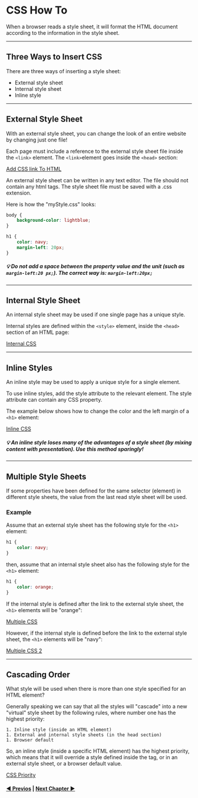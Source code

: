# CSS How To

When a browser reads a style sheet, it will format the HTML document according to the information in the style sheet.

<hr />

## Three Ways to Insert CSS

There are three ways of inserting a style sheet:

* External style sheet
* Internal style sheet
* Inline style

<hr />

## External Style Sheet

With an external style sheet, you can change the look of an entire website by changing just one file!

Each page must include a reference to the external style sheet file inside the `<link>` element. The `<link>`element goes inside the `<head>` section:

[Add CSS link To HTML][Add CSS link To HTML]

An external style sheet can be written in any text editor. The file should not contain any html tags. The style sheet file must be saved with a .css extension.

Here is how the "myStyle.css" looks:

```CSS
body {
    background-color: lightblue;
}

h1 {
    color: navy;
    margin-left: 20px;
}
```
##### :bulb: Do not add a space between the property value and the unit (such as `margin-left:20 px;`). The correct way is: `margin-left:20px;`

<hr />

## Internal Style Sheet

An internal style sheet may be used if one single page has a unique style.

Internal styles are defined within the `<style>` element, inside the `<head>` section of an HTML page:

[Internal CSS][Internal CSS]

<hr />

## Inline Styles

An inline style may be used to apply a unique style for a single element.

To use inline styles, add the style attribute to the relevant element. The style attribute can contain any CSS property.

The example below shows how to change the color and the left margin of a `<h1>` element:

[Inline CSS][Inline CSS]


##### :bulb: An inline style loses many of the advantages of a style sheet (by mixing content with presentation). Use this method sparingly!


<hr />

## Multiple Style Sheets

If some properties have been defined for the same selector (element) in different style sheets, the value from the last read style sheet will be used. 

### Example
Assume that an external style sheet has the following style for the `<h1>` element:

```CSS
h1 {
    color: navy;
}
```
then, assume that an internal style sheet also has the following style for the `<h1>` element:
```CSS
h1 {
    color: orange;    
}
```
If the internal style is defined after the link to the external style sheet, the `<h1>` elements will be "orange":

[Multiple CSS][Multiple CSS]

However, if the internal style is defined before the link to the external style sheet, the `<h1>` elements will be "navy":

[Multiple CSS 2][Multiple CSS 2]

<hr />

## Cascading Order

What style will be used when there is more than one style specified for an HTML element?

Generally speaking we can say that all the styles will "cascade" into a new "virtual" style sheet by the following rules, where number one has the highest priority:

	1. Inline style (inside an HTML element)
	1. External and internal style sheets (in the head section)
	1. Browser default
So, an inline style (inside a specific HTML element) has the highest priority, which means that it will override a style defined inside the <head> tag, or in an external style sheet, or a browser default value.

[CSS Priority][CSS Priority]

#### [:arrow_backward: Previos](./CSS-Syntax.md) | [Next Chapter :arrow_forward:](./CSS-Backgrounds.md)


[Add CSS link To HTML]: http://jsbin.com/yefovu/embed?html,output
[Internal CSS]: http://jsbin.com/nihura/embed?html,output
[Inline CSS]: http://jsbin.com/ceqeza/embed?html,output
[Multiple CSS]: http://jsbin.com/fejiro/embed?html,output
[Multiple CSS 2]: http://jsbin.com/pezabu/embed?html,output
[CSS Priority]: http://jsbin.com/domamaf/embed?html,output
